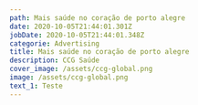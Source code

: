 ```yaml
---
path: Mais saúde no coração de porto alegre
date: 2020-10-05T21:44:01.301Z
jobDate: 2020-10-05T21:44:01.348Z
categorie: Advertising
title: Mais saúde no coração de porto alegre
description: CCG Saúde
cover_image: /assets/ccg-global.png
image: /assets/ccg-global.png
text_1: Teste
---
```

